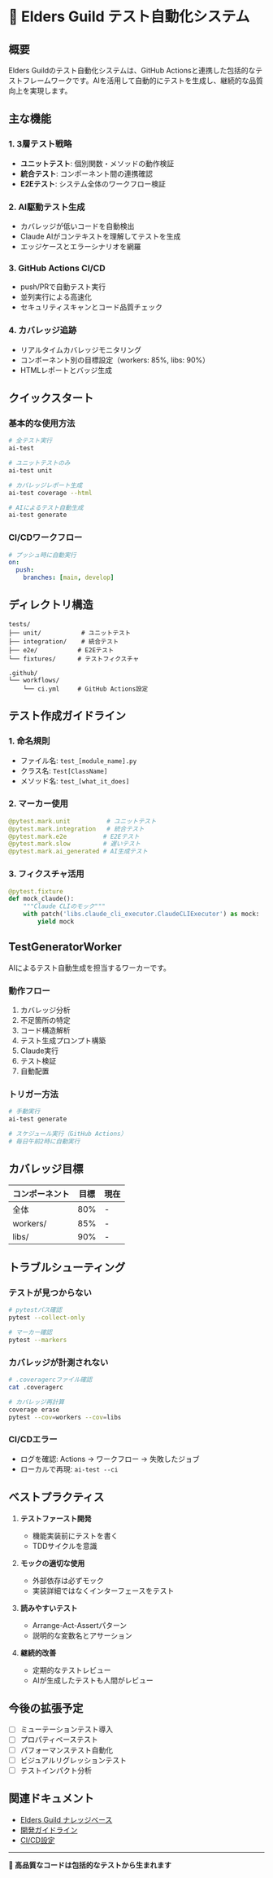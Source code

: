 # 🧪 Elders Guild テスト自動化システム

## 概要

Elders Guildのテスト自動化システムは、GitHub Actionsと連携した包括的なテストフレームワークです。AIを活用して自動的にテストを生成し、継続的な品質向上を実現します。

## 主な機能

### 1. **3層テスト戦略**
- **ユニットテスト**: 個別関数・メソッドの動作検証
- **統合テスト**: コンポーネント間の連携確認
- **E2Eテスト**: システム全体のワークフロー検証

### 2. **AI駆動テスト生成**
- カバレッジが低いコードを自動検出
- Claude AIがコンテキストを理解してテストを生成
- エッジケースとエラーシナリオを網羅

### 3. **GitHub Actions CI/CD**
- push/PRで自動テスト実行
- 並列実行による高速化
- セキュリティスキャンとコード品質チェック

### 4. **カバレッジ追跡**
- リアルタイムカバレッジモニタリング
- コンポーネント別の目標設定（workers: 85%, libs: 90%）
- HTMLレポートとバッジ生成

## クイックスタート

### 基本的な使用方法

```bash
# 全テスト実行
ai-test

# ユニットテストのみ
ai-test unit

# カバレッジレポート生成
ai-test coverage --html

# AIによるテスト自動生成
ai-test generate
```

### CI/CDワークフロー

```yaml
# プッシュ時に自動実行
on:
  push:
    branches: [main, develop]
```

## ディレクトリ構造

```
tests/
├── unit/           # ユニットテスト
├── integration/    # 統合テスト  
├── e2e/           # E2Eテスト
└── fixtures/      # テストフィクスチャ

.github/
└── workflows/
    └── ci.yml     # GitHub Actions設定
```

## テスト作成ガイドライン

### 1. 命名規則
- ファイル名: `test_[module_name].py`
- クラス名: `Test[ClassName]`
- メソッド名: `test_[what_it_does]`

### 2. マーカー使用
```python
@pytest.mark.unit          # ユニットテスト
@pytest.mark.integration   # 統合テスト
@pytest.mark.e2e          # E2Eテスト
@pytest.mark.slow         # 遅いテスト
@pytest.mark.ai_generated # AI生成テスト
```

### 3. フィクスチャ活用
```python
@pytest.fixture
def mock_claude():
    """Claude CLIのモック"""
    with patch('libs.claude_cli_executor.ClaudeCLIExecutor') as mock:
        yield mock
```

## TestGeneratorWorker

AIによるテスト自動生成を担当するワーカーです。

### 動作フロー
1. カバレッジ分析
2. 不足箇所の特定
3. コード構造解析
4. テスト生成プロンプト構築
5. Claude実行
6. テスト検証
7. 自動配置

### トリガー方法
```bash
# 手動実行
ai-test generate

# スケジュール実行（GitHub Actions）
# 毎日午前2時に自動実行
```

## カバレッジ目標

| コンポーネント | 目標 | 現在 |
|-------------|-----|-----|
| 全体         | 80% | -   |
| workers/    | 85% | -   |
| libs/       | 90% | -   |

## トラブルシューティング

### テストが見つからない
```bash
# pytestパス確認
pytest --collect-only

# マーカー確認
pytest --markers
```

### カバレッジが計測されない
```bash
# .coveragercファイル確認
cat .coveragerc

# カバレッジ再計算
coverage erase
pytest --cov=workers --cov=libs
```

### CI/CDエラー
- ログを確認: Actions → ワークフロー → 失敗したジョブ
- ローカルで再現: `ai-test --ci`

## ベストプラクティス

1. **テストファースト開発**
   - 機能実装前にテストを書く
   - TDDサイクルを意識

2. **モックの適切な使用**
   - 外部依存は必ずモック
   - 実装詳細ではなくインターフェースをテスト

3. **読みやすいテスト**
   - Arrange-Act-Assertパターン
   - 説明的な変数名とアサーション

4. **継続的改善**
   - 定期的なテストレビュー
   - AIが生成したテストも人間がレビュー

## 今後の拡張予定

- [ ] ミューテーションテスト導入
- [ ] プロパティベーステスト
- [ ] パフォーマンステスト自動化
- [ ] ビジュアルリグレッションテスト
- [ ] テストインパクト分析

## 関連ドキュメント

- [Elders Guild ナレッジベース](../docs/knowledge_base.md)
- [開発ガイドライン](../docs/development.md)
- [CI/CD設定](../.github/workflows/ci.yml)

---

**🎯 高品質なコードは包括的なテストから生まれます**
